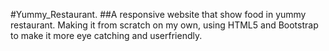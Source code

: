 #Yummy_Restaurant.
##A responsive website that show food in yummy restaurant. Making it from scratch on my own, using HTML5 and Bootstrap to make it more eye catching and userfriendly.
